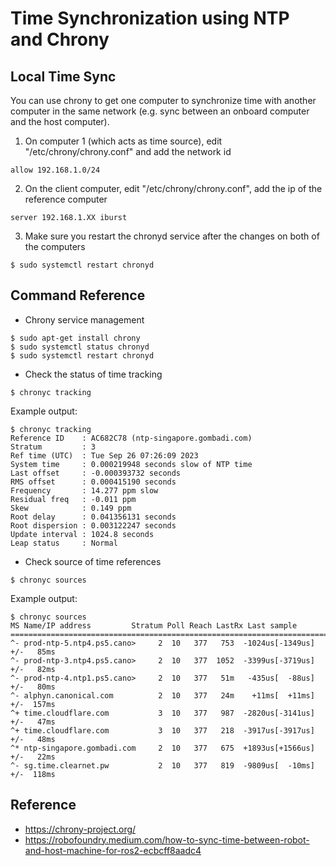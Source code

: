 # Time Synchronization using NTP and Chrony

## Local Time Sync

You can use chrony to get one computer to synchronize time with another computer in the same network (e.g. sync between an onboard computer and the host computer).

1. On computer 1 (which acts as time source), edit "/etc/chrony/chrony.conf" and add the network id

```
allow 192.168.1.0/24
```

2. On the client computer, edit "/etc/chrony/chrony.conf", add the ip of the reference computer

```
server 192.168.1.XX iburst
```

3. Make sure you restart the chronyd service after the changes on both of the computers

```
$ sudo systemctl restart chronyd
```

## Command Reference

* Chrony service management

```
$ sudo apt-get install chrony
$ sudo systemctl status chronyd
$ sudo systemctl restart chronyd
```

* Check the status of time tracking 

```
$ chronyc tracking
```

Example output:

```
$ chronyc tracking
Reference ID    : AC682C78 (ntp-singapore.gombadi.com)
Stratum         : 3
Ref time (UTC)  : Tue Sep 26 07:26:09 2023
System time     : 0.000219948 seconds slow of NTP time
Last offset     : -0.000393732 seconds
RMS offset      : 0.000415190 seconds
Frequency       : 14.277 ppm slow
Residual freq   : -0.011 ppm
Skew            : 0.149 ppm
Root delay      : 0.041356131 seconds
Root dispersion : 0.003122247 seconds
Update interval : 1024.8 seconds
Leap status     : Normal
```

* Check source of time references
  
```
$ chronyc sources
```

Example output:

```
$ chronyc sources
MS Name/IP address         Stratum Poll Reach LastRx Last sample               
===============================================================================
^- prod-ntp-5.ntp4.ps5.cano>     2  10   377   753  -1024us[-1349us] +/-   85ms
^- prod-ntp-3.ntp4.ps5.cano>     2  10   377  1052  -3399us[-3719us] +/-   82ms
^- prod-ntp-4.ntp1.ps5.cano>     2  10   377   51m   -435us[  -88us] +/-   80ms
^- alphyn.canonical.com          2  10   377   24m    +11ms[  +11ms] +/-  157ms
^+ time.cloudflare.com           3  10   377   987  -2820us[-3141us] +/-   47ms
^+ time.cloudflare.com           3  10   377   218  -3917us[-3917us] +/-   48ms
^* ntp-singapore.gombadi.com     2  10   377   675  +1893us[+1566us] +/-   22ms
^- sg.time.clearnet.pw           2  10   377   819  -9809us[  -10ms] +/-  118ms
```

## Reference

* https://chrony-project.org/
* https://robofoundry.medium.com/how-to-sync-time-between-robot-and-host-machine-for-ros2-ecbcff8aadc4